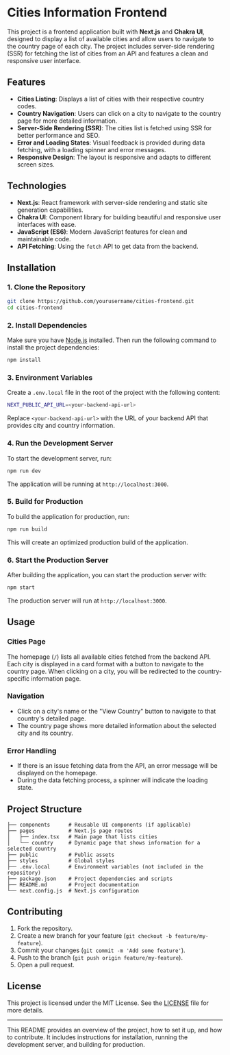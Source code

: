 # Cities Information Frontend

This project is a frontend application built with **Next.js** and **Chakra UI**, designed to display a list of available cities and allow users to navigate to the country page of each city. The project includes server-side rendering (SSR) for fetching the list of cities from an API and features a clean and responsive user interface.

## Features

- **Cities Listing**: Displays a list of cities with their respective country codes.
- **Country Navigation**: Users can click on a city to navigate to the country page for more detailed information.
- **Server-Side Rendering (SSR)**: The cities list is fetched using SSR for better performance and SEO.
- **Error and Loading States**: Visual feedback is provided during data fetching, with a loading spinner and error messages.
- **Responsive Design**: The layout is responsive and adapts to different screen sizes.

## Technologies

- **Next.js**: React framework with server-side rendering and static site generation capabilities.
- **Chakra UI**: Component library for building beautiful and responsive user interfaces with ease.
- **JavaScript (ES6)**: Modern JavaScript features for clean and maintainable code.
- **API Fetching**: Using the `fetch` API to get data from the backend.

## Installation

### 1. Clone the Repository

```bash
git clone https://github.com/yourusername/cities-frontend.git
cd cities-frontend
```

### 2. Install Dependencies

Make sure you have [Node.js](https://nodejs.org/) installed. Then run the following command to install the project dependencies:

```bash
npm install
```

### 3. Environment Variables

Create a `.env.local` file in the root of the project with the following content:

```bash
NEXT_PUBLIC_API_URL=<your-backend-api-url>
```

Replace `<your-backend-api-url>` with the URL of your backend API that provides city and country information.

### 4. Run the Development Server

To start the development server, run:

```bash
npm run dev
```

The application will be running at `http://localhost:3000`.

### 5. Build for Production

To build the application for production, run:

```bash
npm run build
```

This will create an optimized production build of the application.

### 6. Start the Production Server

After building the application, you can start the production server with:

```bash
npm start
```

The production server will run at `http://localhost:3000`.

## Usage

### Cities Page

The homepage (`/`) lists all available cities fetched from the backend API. Each city is displayed in a card format with a button to navigate to the country page. When clicking on a city, you will be redirected to the country-specific information page.

### Navigation

- Click on a city's name or the "View Country" button to navigate to that country's detailed page.
- The country page shows more detailed information about the selected city and its country.

### Error Handling

- If there is an issue fetching data from the API, an error message will be displayed on the homepage.
- During the data fetching process, a spinner will indicate the loading state.

## Project Structure

```
├── components      # Reusable UI components (if applicable)
├── pages           # Next.js page routes
│   ├── index.tsx   # Main page that lists cities
│   └── country     # Dynamic page that shows information for a selected country
├── public          # Public assets
├── styles          # Global styles
├── .env.local      # Environment variables (not included in the repository)
├── package.json    # Project dependencies and scripts
├── README.md       # Project documentation
└── next.config.js  # Next.js configuration
```

## Contributing

1. Fork the repository.
2. Create a new branch for your feature (`git checkout -b feature/my-feature`).
3. Commit your changes (`git commit -m 'Add some feature'`).
4. Push to the branch (`git push origin feature/my-feature`).
5. Open a pull request.

## License

This project is licensed under the MIT License. See the [LICENSE](LICENSE) file for more details.

---

This README provides an overview of the project, how to set it up, and how to contribute. It includes instructions for installation, running the development server, and building for production.
